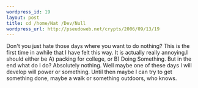 ```yaml
--- 
wordpress_id: 19
layout: post
title: cd /home/Nat /Dev/Null
wordpress_url: http://pseudoweb.net/crypts/2006/09/13/19
---
```

Don't you just hate those days where you want to do nothing? This is the first time in awhile that I have felt this way. It is actually really annoying.I should either be A) packing for college, or B) Doing Something. But in the end what do I do? Absolutely nothing. Well maybe one of these days I will develop will power or something. Until then maybe I can try to get something done, maybe a walk or something outdoors, who knows.

